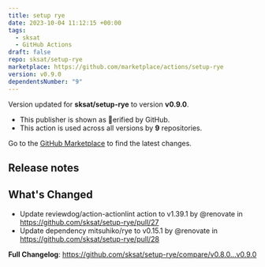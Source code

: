 ```yaml
---
title: setup rye
date: 2023-10-04 11:12:15 +00:00
tags:
  - sksat
  - GitHub Actions
draft: false
repo: sksat/setup-rye
marketplace: https://github.com/marketplace/actions/setup-rye
version: v0.9.0
dependentsNumber: "9"
---
```



Version updated for **sksat/setup-rye** to version **v0.9.0**.
- This publisher is shown as erified by GitHub.
- This action is used across all versions by **9** repositories.

Go to the [GitHub Marketplace](https://github.com/marketplace/actions/setup-rye) to find the latest changes.

## Release notes

## What's Changed
* Update reviewdog/action-actionlint action to v1.39.1 by @renovate in https://github.com/sksat/setup-rye/pull/27
* Update dependency mitsuhiko/rye to v0.15.1 by @renovate in https://github.com/sksat/setup-rye/pull/28


**Full Changelog**: https://github.com/sksat/setup-rye/compare/v0.8.0...v0.9.0
